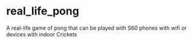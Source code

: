 real_life_pong
==============

A real-life game of pong that can be played with S60 phones with wifi or devices with indoor Crickets